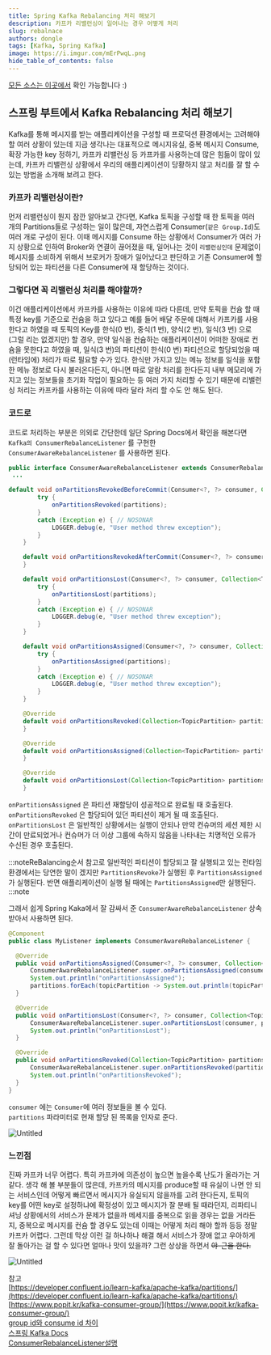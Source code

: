 ```yaml
---
title: Spring Kafka Rebalancing 처리 해보기
description: 카프카 리밸런싱이 일어나는 경우 어떻게 처리 
slug: rebalnace
authors: dongle  
tags: [Kafka, Spring Kafka]
image: https://i.imgur.com/mErPwqL.png
hide_table_of_contents: false
---
```


[모든 소스는 이곳에서](https://github.com/sk1737030/til/tree/master/kafka-repartitioning) 확인 가능합니다 :)

## 스프링 부트에서 Kafka Rebalancing 처리 해보기

Kafka를 통해 메시지를 받는 애플리케이션을 구성할 때 프로덕션 환경에서는 고려해야 할 여러 상황이 있는데 지금 생각나는 대표적으로 메시지유실, 중복 메시지 Consume, 확장 가능한 key 정하기, 카프카 리밸런싱 등 카프카를 사용하는데 많은 힘듦이 많이 있는데, 카프카 리밸런싱 상황에서 우리의 애플리케이션이 당황하지 않고 처리를 잘 할 수 있는 방법을 소개해 보려고 한다.

<!--truncate-->

### 카프카 리밸런싱이란?

먼저 리밸런싱이 뭔지 잠깐 알아보고 간다면, Kafka 토픽을 구성할 때 한 토픽을 여러 개의 Partitions들로 구성하는 일이 많은데, 자연스럽게 Consumer(`같은 Group.Id`)도 여러 개로 구성이 된다. 이때 메시지를 Consume 하는 상황에서 Consumer가 여러 가지 상황으로 인하여 Broker와 연결이 끊어졌을 때, 일어나는 것이 `리밸런싱인데` 문제없이 메시지를 소비하게 위해서 브로커가 장애가 일어났다고 판단하고 기존 Consumer에 할당되어 있는 파티션을 다른 Consumer에 재 할당하는 것이다. 

### 그렇다면 꼭 리밸런싱 처리를 해야할까?

이건 애플리케이션에서 카프카를 사용하는 이유에 따라 다른데, 만약 토픽을 컨슘 할 때 특정 key를 기준으로 컨슘을 하고 있다고 예를 들어 배달 주문에 대해서 카프카를 사용한다고 하였을 때 토픽의 Key를 한식(0 번), 중식(1 번), 양식(2 번), 일식(3 번) 으로 (그럴 리는 없겠지만) 할 경우, 만약 일식을 컨슘하는 애플리케이션이 어떠한 장애로 컨슘을 못한다고 하였을 때, 일식(3 번)의 파티션이 한식(0 번) 파티션으로 할당되었을 때 (런타임에) 처리가 따로 필요할 수가 있다. 한식만 가지고 있는 메뉴 정보를 일식을 포함한 메뉴 정보로 다시 불러온다든지, 아니면 따로 알람 처리를 한다든지 내부 메모리에 가지고 있는 정보들을 초기화 작업이 필요하는 등 여러 가지 처리할 수 있기 때문에 리밸런싱 처리는 카프카를 사용하는 이유에 따라 달라 처리 할 수도 안 해도 된다.

### 코드로

코드로 처리하는 부분은 의외로 간단한데 일단 Spring Docs에서 확인을 해본다면  
`Kafka의 ConsumerRebalanceListener` 를 구현한 `ConsumerAwareRebalanceListener` 를 사용하면 된다.

```java
public interface ConsumerAwareRebalanceListener extends ConsumerRebalanceListener {
 ...

default void onPartitionsRevokedBeforeCommit(Consumer<?, ?> consumer, Collection<TopicPartition> partitions) {
		try {
			onPartitionsRevoked(partitions);
		}
		catch (Exception e) { // NOSONAR
			LOGGER.debug(e, "User method threw exception");
		}
	}

	default void onPartitionsRevokedAfterCommit(Consumer<?, ?> consumer, Collection<TopicPartition> partitions) {
	}

	default void onPartitionsLost(Consumer<?, ?> consumer, Collection<TopicPartition> partitions) {
		try {
			onPartitionsLost(partitions);
		}
		catch (Exception e) { // NOSONAR
			LOGGER.debug(e, "User method threw exception");
		}
	}

	default void onPartitionsAssigned(Consumer<?, ?> consumer, Collection<TopicPartition> partitions) {
		try {
			onPartitionsAssigned(partitions);
		}
		catch (Exception e) { // NOSONAR
			LOGGER.debug(e, "User method threw exception");
		}
	}

	@Override
	default void onPartitionsRevoked(Collection<TopicPartition> partitions) {
	}

	@Override
	default void onPartitionsAssigned(Collection<TopicPartition> partitions) {
	}

	@Override
	default void onPartitionsLost(Collection<TopicPartition> partitions) {
	}
```

`onPartitionsAssigned` 은 파티션 재할당이 성공적으로 완료될 때 호출된다.  
`onPartitionsRevoked` 은 할당되어 있던 파티션이 제거 될 때 호출된다.  
`onPartitionsLost` 은  일반적인 상황에서는 실행이 안되나 만약 컨슈머의 세션 제한 시간이 만료되었거나 컨슈머가 더 이상 그룹에 속하지 않음을 나타내는 치명적인 오류가 수신된 경우 호출된다.  

:::noteReBalancing순서
참고로 일반적인 파티션이 할당되고 잘 실행되고 있는 런타임 환경에서는 당연한 말이 겠지만 `PartitionsRevoke`가 실행된 후 `PartitionsAssigned`가 실행된다. 반면 애플리케이션이 실행 될 때에는 `PartitionsAssigned`만 실행된다.
:::note

그래서 쉽게 Spring Kaka에서 잘 감싸서 준 `ConsumerAwareRebalanceListener` 상속 받아서 사용하면 된다.

```java
@Component
public class MyListener implements ConsumerAwareRebalanceListener {

  @Override
  public void onPartitionsAssigned(Consumer<?, ?> consumer, Collection<TopicPartition> partitions) {
      ConsumerAwareRebalanceListener.super.onPartitionsAssigned(consumer, partitions);
      System.out.println("onPartitionsAssigned");
      partitions.forEach(topicPartition -> System.out.println(topicPartition.partition()));
  }

  @Override
  public void onPartitionsLost(Consumer<?, ?> consumer, Collection<TopicPartition> partitions) {
      ConsumerAwareRebalanceListener.super.onPartitionsLost(consumer, partitions);
      System.out.println("onPartitionsLost");
  }

  @Override
  public void onPartitionsRevoked(Collection<TopicPartition> partitions) {
      ConsumerAwareRebalanceListener.super.onPartitionsRevoked(partitions);
      System.out.println("onPartitionsRevoked");
  }
}
```

`consumer` 에는 `Consumer`에  여러 정보들을 볼 수 있다.  
`partitions` 파라미터로 현재 할당 된 목록을 인자로 준다.  

![Untitled](TIL%209ed8da153fae44fea5d41800018a5caf/Untitled.png)

### 느낀점

진짜 카프카 너무 어렵다. 특히 카프카에 의존성이 높으면 높을수록 난도가 올라가는 거 같다. 생각 해 볼 부분들이 많은데, 카프카의 메시지를 produce할 때 유실이 나면 안 되는 서비스인데 어떻게 빠르면서 메시지가 유실되지 않을까를 고려 한다든지, 토픽의 key를 어떤 key로 설정하냐에 확정성이 있고 메시지가 잘 분배 될 때라던지, 리파티니셔닝 상황에서의 서비스가 문제가 없을까 메세지를 중복으로 읽을 경우는 없을 거라든지, 중복으로 메시지를 컨슘 할 경우도 있는데 이때는 어떻게 처리 해야 할까 등등 정말 카프카 어렵다. 그런데 막상 이런 걸 하나하나 해결 해서 서비스가 장애 없고 우아하게 잘 돌아가는 걸 할 수 있다면 얼마나 맛이 있을까? 그런 상상을 하면서 ~~야-근을 한다.~~

 

![Untitled](TIL%209ed8da153fae44fea5d41800018a5caf/Untitled%201.png)

참고  
[https://developer.confluent.io/learn-kafka/apache-kafka/partitions/](https://developer.confluent.io/learn-kafka/apache-kafka/partitions/)  
[https://www.popit.kr/kafka-consumer-group/](https://www.popit.kr/kafka-consumer-group/)  
[group id와 consume id 차이](https://stackoverflow.com/questions/34550873/difference-between-groupid-and-consumerid-in-kafka-consumer)  
[스프링 Kafka Docs](https://docs.spring.io/spring-kafka/docs/2.5.17.RELEASE/reference/html/)  
[ConsumerRebalanceListener설명](https://kafka.apache.org/25/javadoc/org/apache/kafka/clients/consumer/ConsumerRebalanceListener.html#onPartitionsLost-java.util.Collection-)  